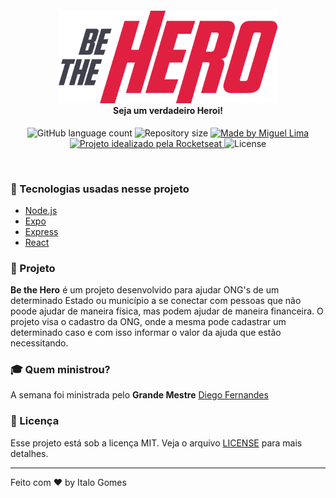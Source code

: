 <h4 align="center">
<img src="https://github.com/italoog/be-the-hero/blob/master/frontend/src/assets/logo.svg" width="350px" /><br>
 <b>Seja um verdadeiro Heroi!</b>
</h4>
<p align="center">
<img alt="GitHub language count" src="https://img.shields.io/github/languages/count/italoog/be-the-hero?color=red">
<img alt="Repository size" src="https://img.shields.io/github/repo-size/italoog/be-the-hero?color=red">
  <a href="https://www.linkedin.com/in/italo-oliveira-ba1080123/">
    <img alt="Made by Miguel Lima" src="https://img.shields.io/badge/Dev-italoog-red">
  </a>
  <a href="https://rocketseat.com.br">
    <img alt="Projeto idealizado pela Rocketseat" src="https://img.shields.io/badge/By-Rocketseat-red">
  </a>
  <img alt="License" src="https://img.shields.io/badge/license-MIT-red">
</p>
<br>

### :rocket: Tecnologias usadas nesse projeto

- [Node.js](https://nodejs.org/en/)
- [Expo](https://expo.io/)
- [Express](https://expressjs.com/pt-br/)
- [React](https://pt-br.reactjs.org/)

### :muscle: Projeto

<b>Be the Hero</b> é um projeto desenvolvido para ajudar ONG's de um determinado Estado ou município a se conectar com pessoas que não
poode ajudar de maneira física, mas podem ajudar de maneira financeira. O projeto visa o cadastro da ONG, onde a mesma pode cadastrar um
determinado caso e com isso informar o valor da ajuda que estão necessitando.

### :mortar_board: Quem ministrou?

A semana foi ministrada pelo <b>Grande Mestre</b> [Diego Fernandes](https://github.com/diego3g)

### :memo: Licença

Esse projeto está sob a licença MIT. Veja o arquivo [LICENSE](LICENSE.md) para mais detalhes.

----

Feito com ❤️ by Italo Gomes
